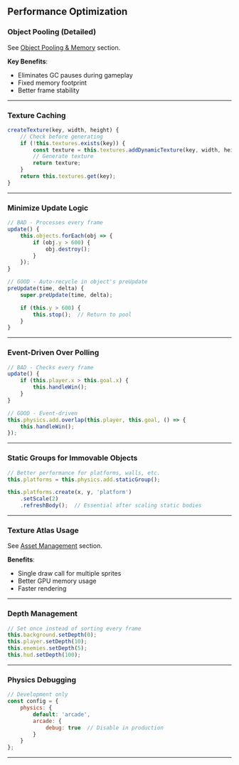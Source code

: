 ## Performance Optimization

### Object Pooling (Detailed)

See [Object Pooling & Memory](#object-pooling--memory) section.

**Key Benefits**:
- Eliminates GC pauses during gameplay
- Fixed memory footprint
- Better frame stability

---

### Texture Caching

```javascript
createTexture(key, width, height) {
    // Check before generating
    if (!this.textures.exists(key)) {
        const texture = this.textures.addDynamicTexture(key, width, height);
        // Generate texture
        return texture;
    }
    return this.textures.get(key);
}
```

---

### Minimize Update Logic

```javascript
// BAD - Processes every frame
update() {
    this.objects.forEach(obj => {
        if (obj.y > 600) {
            obj.destroy();
        }
    });
}

// GOOD - Auto-recycle in object's preUpdate
preUpdate(time, delta) {
    super.preUpdate(time, delta);

    if (this.y > 600) {
        this.stop();  // Return to pool
    }
}
```

---

### Event-Driven Over Polling

```javascript
// BAD - Checks every frame
update() {
    if (this.player.x > this.goal.x) {
        this.handleWin();
    }
}

// GOOD - Event-driven
this.physics.add.overlap(this.player, this.goal, () => {
    this.handleWin();
});
```

---

### Static Groups for Immovable Objects

```javascript
// Better performance for platforms, walls, etc.
this.platforms = this.physics.add.staticGroup();

this.platforms.create(x, y, 'platform')
    .setScale(2)
    .refreshBody();  // Essential after scaling static bodies
```

---

### Texture Atlas Usage

See [Asset Management](#asset-management) section.

**Benefits**:
- Single draw call for multiple sprites
- Better GPU memory usage
- Faster rendering

---

### Depth Management

```javascript
// Set once instead of sorting every frame
this.background.setDepth(0);
this.player.setDepth(10);
this.enemies.setDepth(5);
this.hud.setDepth(100);
```

---

### Physics Debugging

```javascript
// Development only
const config = {
    physics: {
        default: 'arcade',
        arcade: {
            debug: true  // Disable in production
        }
    }
};
```

---

